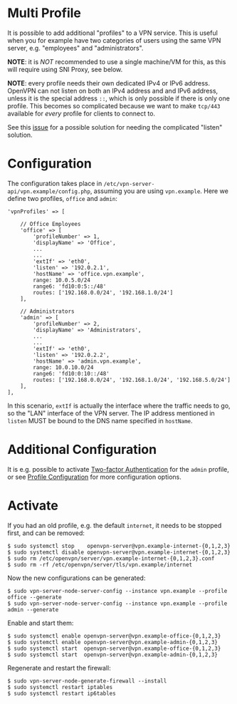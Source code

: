 # Multi Profile

It is possible to add additional "profiles" to a VPN service. This is useful 
when you for example have two categories of users using the same VPN server,
e.g. "employees" and "administrators". 

**NOTE**: it is *NOT* recommended to use a single machine/VM for this, as this
will require using SNI Proxy, see below.

**NOTE**: every profile needs their own dedicated IPv4 or IPv6 address. 
OpenVPN can not listen on both an IPv4 address and and IPv6 address, unless it
is the special address `::`, which is only possible if there is only one 
profile. This becomes so complicated because we want to make `tcp/443` 
available for _every_ profile for clients to connect to.

See this [issue](https://github.com/eduvpn/vpn-server-node/issues/8) for a 
possible solution for needing the complicated "listen" solution.

# Configuration

The configuration takes place in `/etc/vpn-server-api/vpn.example/config.php`, 
assuming you are using `vpn.example`. Here we define two profiles, `office` and
`admin`:

    'vpnProfiles' => [

        // Office Employees
        'office' => [
            'profileNumber' => 1,
            'displayName' => 'Office',
            ...
            ...
            'extIf' => 'eth0',
            'listen' => '192.0.2.1',
            'hostName' => 'office.vpn.example',
            range: 10.0.5.0/24
            range6: 'fd10:0:5::/48'
            routes: ['192.168.0.0/24', '192.168.1.0/24']
        ],

        // Administrators
        'admin' => [
            'profileNumber' => 2,
            'displayName' => 'Administrators',
            ...
            ...
            'extIf' => 'eth0',
            'listen' => '192.0.2.2',
            'hostName' => 'admin.vpn.example',
            range: 10.0.10.0/24
            range6: 'fd10:0:10::/48'
            routes: ['192.168.0.0/24', '192.168.1.0/24', '192.168.5.0/24']
        ],
    ],

In this scenario, `extIf` is actually the interface where the traffic needs 
to go, so the "LAN" interface of the VPN server. The IP address mentioned in
`listen` MUST be bound to the DNS name specified in `hostName`.

# Additional Configuration

It is e.g. possible to activate [Two-factor Authentication](2FA.md) for the 
`admin` profile, or see [Profile Configuration](PROFILE_CONFIG.md) for more
configuration options.

# Activate

If you had an old profile, e.g. the default `internet`, it needs to be stopped
first, and can be removed:

    $ sudo systemctl stop    openvpn-server@vpn.example-internet-{0,1,2,3}
    $ sudo systemctl disable openvpn-server@vpn.example-internet-{0,1,2,3}
    $ sudo rm /etc/openvpn/server/vpn.example-internet-{0,1,2,3}.conf
    $ sudo rm -rf /etc/openvpn/server/tls/vpn.example/internet

Now the new configurations can be generated:

    $ sudo vpn-server-node-server-config --instance vpn.example --profile office --generate 
    $ sudo vpn-server-node-server-config --instance vpn.example --profile admin --generate

Enable and start them:

    $ sudo systemctl enable openvpn-server@vpn.example-office-{0,1,2,3}
    $ sudo systemctl enable openvpn-server@vpn.example-admin-{0,1,2,3}
    $ sudo systemctl start  openvpn-server@vpn.example-office-{0,1,2,3}
    $ sudo systemctl start  openvpn-server@vpn.example-admin-{0,1,2,3}

Regenerate and restart the firewall:

    $ sudo vpn-server-node-generate-firewall --install
    $ sudo systemctl restart iptables
    $ sudo systemctl restart ip6tables
